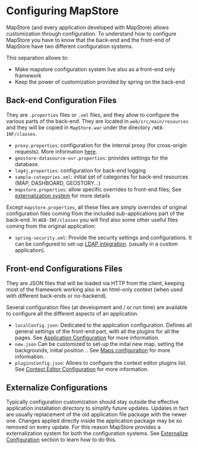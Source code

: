 # Configuring MapStore

MapStore (and every application developed with MapStore) allows customization through configuration.
To understand how to configure MapStore you have to know that the back-end and the front-end of MapStore have two different configuration systems.

This separation allows to:

* Make mapstore configuration system live also as a front-end only framework
* Keep the power of customization provided by spring on the back-end

## Back-end Configuration Files

They are `.properties` files or `.xml` files, and they allow to configure the various parts of the back-end.
They are located in `web/src/main/resources` and they will be copied in  `MapStore.war` under the directory `/WEB-INF/classes`.

* `proxy.properties`: configuration for the internal proxy (for cross-origin requests). More information [here](https://github.com/geosolutions-it/http-proxy/wiki/Configuring-Http-Proxy>).
* `geostore-datasource-ovr.properties`: provides settings for the database.
* `log4j.properties`: configuration for back-end logging
* `sample-categories.xml`: initial set of categories for back-end resources (MAP, DASHBOARD, GEOSTORY...)
* `mapstore.properties`: allow specific overrides to front-end files, See [externalization system](../externalized-configuration) for more details

Except `mapstore.properties`, all these files are simply overrides of original configuration files coming from the included sub-applications part of the back-end. In `WEB-INF/classes` you will find also some other useful files coming from the original application:

* `spring-security.xml`: Provide the security settings and configurations. It can be configured to set-up [LDAP integration](integrations/users/ldap.md). (usually in a custom application).


## Front-end Configurations Files

They are JSON files that will be loaded via HTTP from the client, keeping most of the framework working also in an html-only context (when used with different back-ends or no-backend).

Several configuration files (at development and / or run time) are available to configure all the different aspects of an application.

* `localConfig.json`: Dedicated to the application configuration. Defines all general settings of the front-end part, with all the plugins for all the pages. See [Application Configuration](../local-config) for more information.
* `new.json` Can be customized to set-up the inital new map, setting the backgrounds, initial position .. See [Maps configuration](../maps-configuration) for more information.
* `pluginsConfig.json`: Allows to configure the context editor plugins list. See [Context Editor Configuration](context-editor-config.md) for more information.

## Externalize Configurations

Typically configuration customization should stay outside the effective application installation directory to simplify future updates. Updates in fact are usually replacement of the old application file package with the newer one. Changes applied directly inside the application package may be so removed on every update. For this reason MapStore provides a externalization system for both the configuration systems. See [Externalize Configuration](../externalized-configuration) section to learn how to do this.
